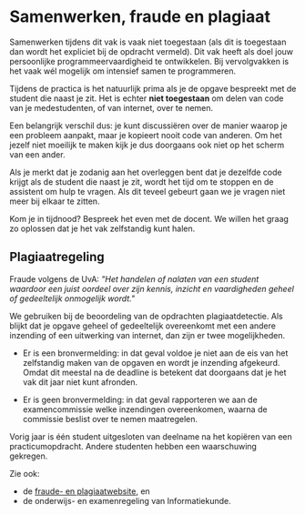 # Samenwerken, fraude en plagiaat

Samenwerken tijdens dit vak is vaak niet toegestaan (als dit is toegestaan
dan wordt het expliciet bij de opdracht vermeld). Dit vak heeft als doel jouw
persoonlijke programmeervaardigheid te ontwikkelen. Bij vervolgvakken is het
vaak wél mogelijk om intensief samen te programmeren.

Tijdens de practica is het natuurlijk prima als je de opgave bespreekt met de
student die naast je zit. Het is echter **niet toegestaan** om delen van code
van je medestudenten, of van internet, over te nemen.

Een belangrijk verschil dus: je kunt discussiëren over de manier waarop je een
probleem aanpakt, maar je kopieert nooit code van anderen. Om het jezelf
niet moeilijk te maken kijk je dus doorgaans ook niet op het scherm van een ander.

Als je merkt dat je zodanig aan het overleggen bent dat je dezelfde code krijgt
als de student die naast je zit, wordt het tijd om te stoppen en de assistent om
hulp te vragen. Als dit teveel gebeurt gaan we je vragen niet meer bij elkaar te
zitten.

Kom je in tijdnood? Bespreek het even met de docent. We willen het graag zo
oplossen dat je het vak zelfstandig kunt halen.

## Plagiaatregeling

Fraude volgens de UvA: *"Het handelen of nalaten van een student waardoor een
juist oordeel over zijn kennis, inzicht en vaardigheden geheel of gedeeltelijk
onmogelijk wordt."*

We gebruiken bij de beoordeling van de opdrachten plagiaatdetectie. Als blijkt
dat je opgave geheel of gedeeltelijk overeenkomt met een andere inzending of een
uitwerking van internet, dan zijn er twee mogelijkheden.

* Er is een bronvermelding: in dat geval voldoe je niet aan de eis van het
  zelfstandig maken van de opgaven en wordt je inzending afgekeurd. Omdat dit
  meestal na de deadline is betekent dat doorgaans dat je het vak dit jaar niet
  kunt afronden.

* Er is geen bronvermelding: in dat geval rapporteren we aan de examencommissie
  welke inzendingen overeenkomen, waarna de commissie beslist over te nemen
  maatregelen.

Vorig jaar is één student uitgesloten van deelname na het kopiëren van een
practicumopdracht. Andere studenten hebben een waarschuwing gekregen.

Zie ook:

* de [fraude- en plagiaatwebsite](http://www.uva.nl/plagiaat), en
* de onderwijs- en examenregeling van Informatiekunde.
